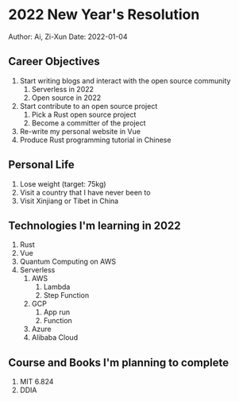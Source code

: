# 2022 New Year's Resolution

Author: Ai, Zi-Xun
Date: 2022-01-04

## Career Objectives

1. Start writing blogs and interact with the open source community
   1. Serverless in 2022
   2. Open source in 2022
2. Start contribute to an open source project
   1. Pick a Rust open source project
   2. Become a committer of the project
3. Re-write my personal website in Vue
4. Produce Rust programming tutorial in Chinese

## Personal Life

1. Lose weight (target: 75kg)
2. Visit a country that I have never been to
3. Visit Xinjiang or Tibet in China

## Technologies I'm learning in 2022

1. Rust
2. Vue
3. Quantum Computing on AWS
4. Serverless
   1. AWS
      1. Lambda
      2. Step Function
   2. GCP
      1. App run
      2. Function
   3. Azure
   4. Alibaba Cloud

## Course and Books I'm planning to complete

1. MIT 6.824
2. DDIA
